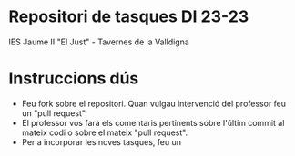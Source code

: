 # Repositori de tasques DI 23-23
IES Jaume II "El Just" - Tavernes de la Valldigna

# Instruccions dús

- Feu fork sobre el repositori. Quan vulgau intervenció del professor feu un "pull request".
- El professor vos farà els comentaris pertinents sobre l'últim commit al mateix codi o sobre el mateix "pull request".
- Per a incorporar les noves tasques, feu un 

